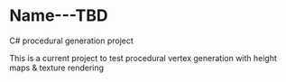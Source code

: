 # Name---TBD
C# procedural generation project

This is a current project to test procedural vertex generation with height maps & texture rendering
